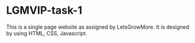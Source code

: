 # LGMVIP-task-1
This is a single page website as assigned by LetsGrowMore. It is designed by using HTML, CSS, Javascript.
